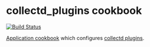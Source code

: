 # collectd_plugins cookbook
[![Build Status](http://img.shields.io/travis/johnbellone/collectd_plugins-cookbook.svg)](http://travis-ci.org/johnbellone/collectd_plugins-cookbook)

[Application cookbook][0] which configures [collectd plugins][1].

[0]: http://blog.vialstudios.com/the-environment-cookbook-pattern/#theapplicationcookbook
[1]: https://collectd.org/wiki/index.php/Table_of_Plugins
